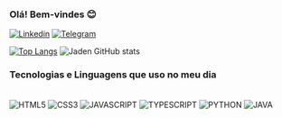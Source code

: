 ### Olá! Bem-vindes 😊

[![Linkedin](https://img.shields.io/badge/LinkedIn-0077B5?style=for-the-badge&logo=linkedin&logoColor=white)](https://www.linkedin.com/in/jaden-lima/)
[![Telegram](https://img.shields.io/badge/Telegram-2CA5E0?style=for-the-badge&logo=telegram&logoColor=white)](https://t.me/xeiiden)

[![Top Langs](https://github-readme-stats.vercel.app/api/top-langs/?username=Xeid3n&langs_count=8?&theme=tokyonight)](https://github.com/Xeid3n/github-readme-stats)
![Jaden GitHub stats](https://github-readme-stats.vercel.app/api?username=Xeid3n&show_icons=true&theme=tokyonight)

### Tecnologias e Linguagens que uso no meu dia

<div style="display: inline_block"><br/>
    <img align="center" alt="HTML5" src="https://img.shields.io/badge/HTML5-E34F26?style=for-the-badge&logo=html5&logoColor=white"/>
    <img align="center" alt="CSS3" src="https://img.shields.io/badge/CSS3-1572B6?style=for-the-badge&logo=css3&logoColor=white"/>
    <img align="center" alt="JAVASCRIPT" src="https://img.shields.io/badge/JavaScript-F7DF1E?style=for-the-badge&logo=javascript&logoColor=black"/>
    <img align="center" alt="TYPESCRIPT" src="https://img.shields.io/badge/TypeScript-007ACC?style=for-the-badge&logo=typescript&logoColor=white"/>
    <img align="center" alt="PYTHON" src="https://img.shields.io/badge/Python-14354C?style=for-the-badge&logo=python&logoColor=white"/>
    <img align="center" alt="JAVA" src="https://img.shields.io/badge/Java-ED8B00?style=for-the-badge&logo=openjdk&logoColor=white"/>

</div>


